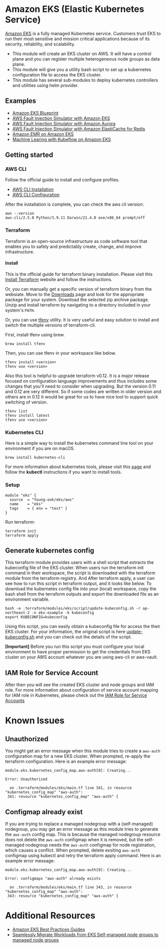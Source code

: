 # Amazon EKS (Elastic Kubernetes Service)
[Amazon EKS](https://aws.amazon.com/eks/) is a fully managed Kubernetes service. Customers trust EKS to run their most sensitive and mission critical applications because of its security, reliability, and scalability.

* This module will create an EKS cluster on AWS. It will have a control plane and you can register multiple heterogeneous node groups as data plane.
* This module will give you a utility bash script to set up a kubernetes configuration file to access the EKS cluster.
* This module has several sub-modules to deploy kubernetes controllers and utilities using helm provider.

## Examples
- [Amazon EKS Blueprint](https://github.com/Young-ook/terraform-aws-eks/tree/main/examples/blueprint)
- [AWS Fault Injection Simulator with Amazon EKS](https://github.com/Young-ook/terraform-aws-fis/tree/main/examples/eks)
- [AWS Fault Injection Simulator with Amazon Aurora](https://github.com/Young-ook/terraform-aws-fis/tree/main/examples/rds)
- [AWS Fault Injection Simulator with Amazon ElastiCache for Redis](https://github.com/Young-ook/terraform-aws-fis/tree/main/examples/redis)
- [Amazon EMR on Amazon EKS](https://github.com/Young-ook/terraform-aws-emr/tree/main/examples/emr-on-eks)
- [Machine Learing with Kubeflow on Amazon EKS](https://github.com/Young-ook/terraform-aws-eks/blob/main/examples/kubeflow)

## Getting started
### AWS CLI
Follow the official guide to install and configure profiles.
- [AWS CLI Installation](https://docs.aws.amazon.com/cli/latest/userguide/cli-chap-install.html)
- [AWS CLI Configuration](https://docs.aws.amazon.com/cli/latest/userguide/cli-configure-profiles.html)

After the installation is complete, you can check the aws cli version:
```
aws --version
aws-cli/2.5.8 Python/3.9.11 Darwin/21.4.0 exe/x86_64 prompt/off
```

### Terraform
Terraform is an open-source infrastructure as code software tool that enables you to safely and predictably create, change, and improve infrastructure.

#### Install
This is the official guide for terraform binary installation. Please visit this [Install Terraform](https://learn.hashicorp.com/tutorials/terraform/install-cli) website and follow the instructions.

Or, you can manually get a specific version of terraform binary from the websiate. Move to the [Downloads](https://www.terraform.io/downloads.html) page and look for the appropriate package for your system. Download the selected zip archive package. Unzip and install terraform by navigating to a directory included in your system's `PATH`.

Or, you can use [tfenv](https://github.com/tfutils/tfenv) utility. It is very useful and easy solution to install and switch the multiple versions of terraform-cli.

First, install tfenv using brew.
```
brew install tfenv
```
Then, you can use tfenv in your workspace like below.
```
tfenv install <version>
tfenv use <version>
```
Also this tool is helpful to upgrade terraform v0.12. It is a major release focused on configuration language improvements and thus includes some changes that you'll need to consider when upgrading. But the version 0.11 and 0.12 are very different. So if some codes are written in older version and others are in 0.12 it would be great for us to have nice tool to support quick switching of version.
```
tfenv list
tfenv install latest
tfenv use <version>
```

### Kubernetes CLI
Here is a simple way to install the kubernetes command line tool on your environment if you are on macOS.
```
brew install kubernetes-cli
```

For more information about kubernetes tools, please visit this [page](https://kubernetes.io/docs/tasks/tools/) and follow the **kubectl** instructions if you want to install tools.

### Setup
```hcl
module "eks" {
  source  = "Young-ook/eks/aws"
  name    = "eks"
  tags    = { env = "test" }
}
```
Run terraform:
```
terraform init
terraform apply
```
## Generate kubernetes config
This terraform module provides users with a shell script that extracts the kubeconfig file of the EKS cluster. When users run the terraform init command in their workspace, the script is downloaded with the terraform module from the terraform registry. And After terraform apply, a user can see how to run this script in terraform output, and it looks like below. To download the kubernetes config file into your (local) workspace, copy the bash shell from the terraform outputs and export the downloaded file as an environment variable.
```
bash -e .terraform/modules/eks/script/update-kubeconfig.sh -r ap-northeast-2 -n eks-example -k kubeconfig
export KUBECONFIG=kubeconfig
```

Using this script, you can easily obtain a kubeconfig file for access the their EKS cluster. For your information, the original script is here [update-kubeconfig.sh](https://github.com/Young-ook/terraform-aws-eks/blob/main/script/update-kubeconfig.sh) and you can check out the details of the script.

**[Important]** Before you run this script you must configure your local environment to have proper permission to get the credentials from EKS cluster on your AWS account whatever you are using aws-cli or aws-vault.

## IAM Role for Service Account
After then you will see the created EKS cluster and node groups and IAM role. For more information about configuration of service account mapping for IAM role in Kubernetes, please check out the [IAM Role for Service Accounts](https://github.com/Young-ook/terraform-aws-eks/blob/main/modules/iam-role-for-serviceaccount/README.md)

# Known Issues
## Unauthorized
You might get an error message when this module tries to create a `aws-auth` configuration map for a new EKS cluster. When prompted, re-apply the terraform configuration. Here is an example error message:
```
module.eks.kubernetes_config_map.aws-auth[0]: Creating...

Error: Unauthorized

  on .terraform/modules/eks/main.tf line 341, in resource "kubernetes_config_map" "aws-auth":
 341: resource "kubernetes_config_map" "aws-auth" {
```

## Configmap already exist
If you are trying to replace a managed nodegroup with a (self-managed) nodegroup, you may get an error message as this module tries to generate the `aws-auth` config map. This is because the managed nodegroup resource does not delete the `aws-auth` configmap when it is removed, but the self-managed nodegroup needs the `aws-auth` configmap for node registration, which causes a conflict. When prompted, delete exsiting `aws-auth` configmap using kubectl and retry the terraform apply command. Here is an example error message:
```
module.eks.kubernetes_config_map.aws-auth[0]: Creating...

Error: configmaps "aws-auth" already exists

  on .terraform/modules/eks/main.tf line 343, in resource "kubernetes_config_map" "aws-auth":
 343: resource "kubernetes_config_map" "aws-auth" {
```

# Additional Resources
- [Amazon EKS Best Practices Guides](https://aws.github.io/aws-eks-best-practices/)
- [Seamlessly Migrate Workloads from EKS Self-managed node groups to managed node groups](https://aws.amazon.com/blogs/containers/seamlessly-migrate-workloads-from-eks-self-managed-node-group-to-eks-managed-node-groups/)
